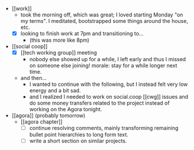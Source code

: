 - [[work]]
    - took the morning off, which was great; I loved starting Monday "on my terms". I meditated, bootstrapped some things around the house, etc.
    - [x] looking to finish work at 7pm and transitioning to...
      - (this was more like 8pm)
- [[social coop]]
  - [x] [[tech working group]] meeting
    - nobody else showed up for a while, I left early and thus I missed on someone else joining! morale: stay for a while longer next time.
  - and then...
    - I wanted to continue with the following, but I instead felt very low energy and a bit sad.
    - and I realized I needed to work on social.coop [[cwg]] issues and do some money transfers related to the project instead of working on the Agora tonight.
- [[agora]] (probably tomorrow)
  - [[agora chapter]]
    - [ ] continue resolving comments, mainly transforming remaining bullet point hierarchies to long form text.
    - [ ] write a short section on similar projects.

